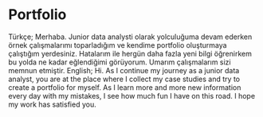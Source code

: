 # Portfolio
Türkçe;
Merhaba. Junior data analysti olarak yolculuğuma devam ederken örnek çalışmalarımı toparladığım ve kendime portfolio oluşturmaya çalıştığım yerdesiniz. Hatalarım ile hergün daha fazla yeni bilgi öğrenirkem bu yolda ne kadar eğlendiğimi görüyorum.
Umarım çalışmalarım sizi memnun etmiştir.
English;
Hi. As I continue my journey as a junior data analyst, you are at the place where I collect my case studies and try to create a portfolio for myself. As I learn more and more new information every day with my mistakes, I see how much fun I have on this road.
I hope my work has satisfied you.

